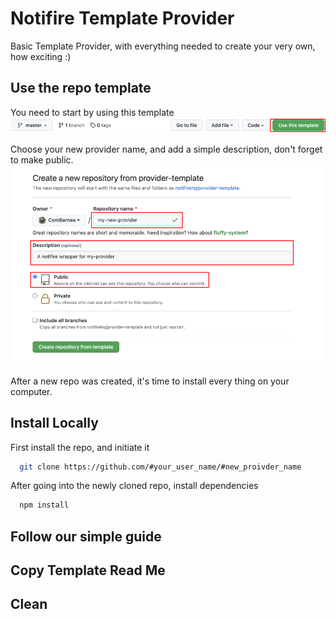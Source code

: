 # Notifire Template Provider

Basic Template Provider, with everything needed to create your very own, how exciting :)

## Use the repo template
You need to start by using this template
![Top](/assets/top.png)

Choose your new provider name, and add a simple description, don't forget to make public.
![Create_Provider](/assets/create_provider.png)

After a new repo was created, it's time to install every thing on your computer.

## Install Locally
First install the repo, and initiate it
```bash
  git clone https://github.com/#your_user_name/#new_proivder_name
```

After going into the newly cloned repo, install dependencies
```bash
  npm install
```

## Follow our simple guide

## Copy Template Read Me

## Clean 
